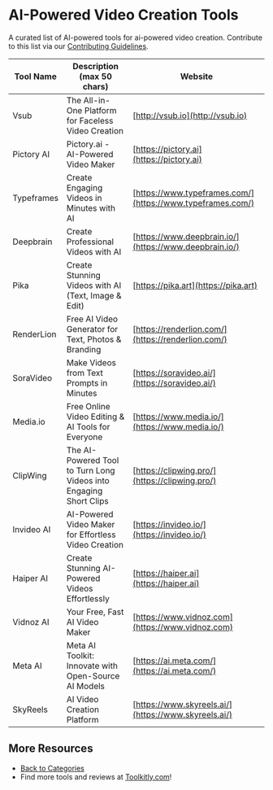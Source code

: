 # AI-Powered Video Creation Tools

A curated list of AI-powered tools for ai-powered video creation. Contribute to this list via our [Contributing Guidelines](https://github.com/ToolkitlyAI/awesome-ai-tools/blob/master/CONTRIBUTING.md).

| Tool Name | Description (max 50 chars) | Website |
|-----------|----------------------------|---------|
| Vsub | The All-in-One Platform for Faceless Video Creation | [http://vsub.io](http://vsub.io) |
| Pictory AI | Pictory.ai - AI-Powered Video Maker | [https://pictory.ai](https://pictory.ai) |
| Typeframes | Create Engaging Videos in Minutes with AI | [https://www.typeframes.com/](https://www.typeframes.com/) |
| Deepbrain | Create Professional Videos with AI | [https://www.deepbrain.io/](https://www.deepbrain.io/) |
| Pika | Create Stunning Videos with AI (Text, Image & Edit) | [https://pika.art](https://pika.art) |
| RenderLion | Free AI Video Generator for Text, Photos & Branding | [https://renderlion.com/](https://renderlion.com/) |
| SoraVideo | Make Videos from Text Prompts in Minutes | [https://soravideo.ai/](https://soravideo.ai/) |
| Media.io | Free Online Video Editing & AI Tools for Everyone | [https://www.media.io/](https://www.media.io/) |
| ClipWing | The AI-Powered Tool to Turn Long Videos into Engaging Short Clips | [https://clipwing.pro/](https://clipwing.pro/) |
| Invideo AI | AI-Powered Video Maker for Effortless Video Creation | [https://invideo.io/](https://invideo.io/) |
| Haiper AI | Create Stunning AI-Powered Videos Effortlessly | [https://haiper.ai](https://haiper.ai) |
| Vidnoz AI | Your Free, Fast AI Video Maker | [https://www.vidnoz.com](https://www.vidnoz.com) |
| Meta AI | Meta AI Toolkit: Innovate with Open-Source AI Models | [https://ai.meta.com/](https://ai.meta.com/) |
| SkyReels | AI Video Creation Platform | [https://www.skyreels.ai/](https://www.skyreels.ai/) |

## More Resources
- [Back to Categories](https://github.com/ToolkitlyAI/awesome-ai-tools/blob/master/README.md)
- Find more tools and reviews at [Toolkitly.com](https://toolkitly.com)!

